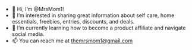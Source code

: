 - 👋 Hi, I’m @MrsMom1!
- 👀 I’m interested in sharing great information about self care, home essentials, freebies, entries, discounts, and deals.
- 🌱 I’m currently learning how to become a product affiliate and navigate social media.
- 📫 You can reach me at themrsmom1@gmail.com

<!---
MrsMom1/MrsMom1 is a ✨ special ✨ repository because its `README.md` (this file) appears on your GitHub profile.
You can click the Preview link to take a look at your changes.
--->
